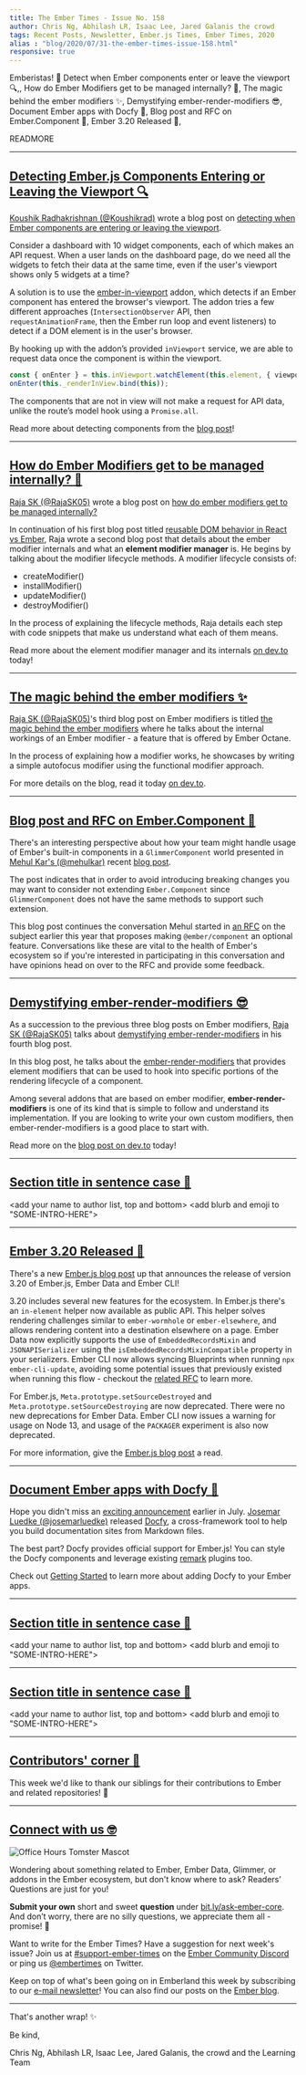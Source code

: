 ```yaml
---
title: The Ember Times - Issue No. 158
author: Chris Ng, Abhilash LR, Isaac Lee, Jared Galanis the crowd
tags: Recent Posts, Newsletter, Ember.js Times, Ember Times, 2020
alias : "blog/2020/07/31-the-ember-times-issue-158.html"
responsive: true
---
```


<SAYING-HELLO-IN-YOUR-FAVORITE-LANGUAGE> Emberistas! 🐹
Detect when Ember components enter or leave the viewport 🔍,,
How do Ember Modifiers get to be managed internally? 🥼,
The magic behind the ember modifiers ✨,
Demystifying ember-render-modifiers 😎,
Document Ember apps with Docfy 📗,
Blog post and RFC on Ember.Component 📖,
Ember 3.20 Released 🚀,
<SOME-INTRO-HERE-TO-KEEP-THEM-SUBSCRIBERS-READING>

READMORE

---

## [Detecting Ember.js Components Entering or Leaving the Viewport 🔍](https://medium.com/@koushikrad/using-an-ember-cli-addon-detecting-ember-js-components-entering-or-leaving-the-viewport-dda5ad9b46bf)

[Koushik Radhakrishnan (@Koushikrad)](https://github.com/Koushikrad) wrote a blog post on [detecting when Ember components are entering or leaving the viewport](https://twitter.com/koushikrad/status/1287419970121379840).

Consider a dashboard with 10 widget components, each of which makes an API request. When a user lands on the dashboard page, do we need all the widgets to fetch their data at the same time, even if the user's viewport shows only 5 widgets at a time?

A solution is to use the [ember-in-viewport](https://github.com/DockYard/ember-in-viewport) addon, which detects if an Ember component has entered the browser's viewport. The addon tries a few different approaches (`IntersectionObserver` API, then `requestAnimationFrame`, then the Ember run loop and event listeners) to detect if a DOM element is in the user's browser.

By hooking up with the addon’s provided `inViewport` service, we are able to request data once the component is within the viewport.

```javascript
const { onEnter } = this.inViewport.watchElement(this.element, { viewportTolerance });  
onEnter(this._renderInView.bind(this));
```

The components that are not in view will not make a request for API data, unlike the route’s model hook using a `Promise.all`.

Read more about detecting components from the [blog post](https://medium.com/@koushikrad/using-an-ember-cli-addon-detecting-ember-js-components-entering-or-leaving-the-viewport-dda5ad9b46bf)!

---

## [How do Ember Modifiers get to be managed internally? 🥼](https://dev.to/_raja_sk_/how-do-ember-modifiers-get-to-be-managed-internally-1i40)

[Raja SK (@RajaSK05)](https://github.com/RajaSK05) wrote a blog post on [how do ember modifiers get to be managed internally?](https://twitter.com/_raja_sk_/status/1283054501029728264?s=20)

In continuation of his first blog post titled [reusable DOM behavior in React vs Ember](https://dev.to/rajask05/reusable-dom-behavior-in-react-vs-ember-4p04), Raja wrote a second blog post that details about the ember modifier internals and what an **element modifier manager** is. He begins by talking about the modifier lifecycle methods. A modifier lifecycle consists of:

- createModifier()
- installModifier()
- updateModifier()
- destroyModifier()

In the process of explaining the lifecycle methods, Raja details each step with code snippets that make us understand what each of them means.

Read more about the element modifier manager and its internals [on dev.to](https://dev.to/_raja_sk_/how-do-ember-modifiers-get-to-be-managed-internally-1i40) today!

---

## [The magic behind the ember modifiers ✨](https://dev.to/_raja_sk_/the-magic-behind-the-ember-modifiers-164c)

[Raja SK (@RajaSK05)](https://github.com/RajaSK05)'s third blog post on Ember modifiers is titled [the magic behind the ember modifiers](https://twitter.com/_raja_sk_/status/1285631182697369601?s=20) where he talks about the internal workings of an Ember modifier - a feature that is offered by Ember Octane.

In the process of explaining how a modifier works, he showcases by writing a simple autofocus modifier using the functional modifier approach.

For more details on the blog, read it today [on dev.to](https://dev.to/_raja_sk_/the-magic-behind-the-ember-modifiers-164c).

---

## [Blog post and RFC on Ember.Component 📖](https://mehulkar.com/blog/2020/07/stop-extending-embers-built-in-components/)

There's an interesting perspective about how your team might handle usage of Ember's built-in components in a `GlimmerComponent` world presented in [Mehul Kar's (@mehulkar)](https://github.com/mehulkar) recent [blog post](https://mehulkar.com/blog/2020/07/stop-extending-embers-built-in-components/).

The post indicates that in order to avoid introducing breaking changes you may want to consider not extending `Ember.Component` since `GlimmerComponent` does not have the same methods to support such extension.

This blog post continues the conversation Mehul started in [an RFC](https://github.com/emberjs/rfcs/issues/587) on the subject earlier this year that proposes making `@ember/component` an optional feature. Conversations like these are vital to the health of Ember's ecosystem so if you're interested in participating in this conversation and have opinions head on over to the RFC and provide some feedback. 

---

## [Demystifying ember-render-modifiers 😎](https://dev.to/_raja_sk_/demystifying-ember-render-modifiers-3j57)

As a succession to the previous three blog posts on Ember modifiers, [Raja SK (@RajaSK05)](https://github.com/RajaSK05) talks about [demystifying ember-render-modifiers](https://dev.to/_raja_sk_/demystifying-ember-render-modifiers-3j57) in his fourth blog post.

In this blog post, he talks about the [ember-render-modifiers](https://github.com/emberjs/ember-render-modifiers) that provides element modifiers that can be used to hook into specific portions of the rendering lifecycle of a component.

Among several addons that are based on ember modifier, **ember-render-modifiers** is one of its kind that is simple to follow and understand its implementation. If you are looking to write your own custom modifiers, then ember-render-modifiers is a good place to start with.

Read more on the [blog post on dev.to](https://dev.to/_raja_sk_/demystifying-ember-render-modifiers-3j57) today!

---

## [Section title in sentence case 🐹](section-url)

<change section title emoji>
<consider adding some bold to your paragraph>
<please include link to external article/repo/etc in paragraph / body text, not just header title above>

<add your name to author list, top and bottom>
<add blurb and emoji to "SOME-INTRO-HERE">

---

## [Ember 3.20 Released 🚀](https://blog.emberjs.com/2020/07/29/ember-3-20-released.html)

There's a new [Ember.js blog post](https://blog.emberjs.com/2020/07/29/ember-3-20-released.html) up that announces the release of version 3.20 of Ember.js, Ember Data and Ember CLI! 

3.20 includes several new features for the ecosystem. In Ember.js there's an `in-element` helper now available as public API. This helper solves rendering challenges similar to `ember-wormhole` or `ember-elsewhere`, and allows rendering content into a destination elsewhere on a page. Ember Data now explicitly supports the use of `EmbeddedRecordsMixin` and `JSONAPISerializer` using the `isEmbeddedRecordsMixinCompatible` property in your serializers. Ember CLI now allows syncing Blueprints when running `npx ember-cli-update`, avoiding some potential issues that previously existed when running this flow - checkout the [related RFC](https://emberjs.github.io/rfcs/0477-blueprints-update.html) to learn more.

For Ember.js, `Meta.prototype.setSourceDestroyed` and `Meta.prototype.setSourceDestroying` are now deprecated. There were no new deprecations for Ember Data. Ember CLI now issues a warning for usage on Node 13, and usage of the `PACKAGER` experiment is also now deprecated.

For more information, give the [Ember.js blog post](https://blog.emberjs.com/2020/07/29/ember-3-20-released.html) a read.

---

## [Document Ember apps with Docfy 📗](https://docfy.dev/)

Hope you didn't miss an [exciting announcement](https://twitter.com/josemarluedke/status/1281252101406855169) earlier in July. [Josemar Luedke (@josemarluedke)](https://github.com/josemarluedke) released [Docfy](https://docfy.dev/), a cross-framework tool to help you build documentation sites from Markdown files.

The best part? Docfy provides official support for Ember.js! You can style the Docfy components and leverage existing [remark](https://remark.js.org/) plugins too.

Check out [Getting Started](https://docfy.dev/docs/ember) to learn more about adding Docfy to your Ember apps.

---

## [Section title in sentence case 🐹](section-url)

<change section title emoji>
<consider adding some bold to your paragraph>
<please include link to external article/repo/etc in paragraph / body text, not just header title above>

<add your name to author list, top and bottom>
<add blurb and emoji to "SOME-INTRO-HERE">

---

## [Section title in sentence case 🐹](section-url)

<change section title emoji>
<consider adding some bold to your paragraph>
<please include link to external article/repo/etc in paragraph / body text, not just header title above>

<add your name to author list, top and bottom>
<add blurb and emoji to "SOME-INTRO-HERE">

---

## [Contributors' corner 👏](https://guides.emberjs.com/release/contributing/repositories/)

<p>This week we'd like to thank our siblings for their contributions to Ember and related repositories! 💖</p>

---

## [Connect with us 🤓](https://docs.google.com/forms/d/e/1FAIpQLScqu7Lw_9cIkRtAiXKitgkAo4xX_pV1pdCfMJgIr6Py1V-9Og/viewform)

<div class="blog-row">
  <img class="float-right small transparent padded" alt="Office Hours Tomster Mascot" title="Readers' Questions" src="/images/tomsters/officehours.png" />

  <p>Wondering about something related to Ember, Ember Data, Glimmer, or addons in the Ember ecosystem, but don't know where to ask? Readers’ Questions are just for you!</p>

  <p><strong>Submit your own</strong> short and sweet <strong>question</strong> under <a href="https://bit.ly/ask-ember-core" target="rq">bit.ly/ask-ember-core</a>. And don’t worry, there are no silly questions, we appreciate them all - promise! 🤞</p>

  <p>Want to write for the Ember Times? Have a suggestion for next week's issue? Join us at <a href="https://discordapp.com/channels/480462759797063690/485450546887786506">#support-ember-times</a> on the <a href="https://discordapp.com/invite/zT3asNS">Ember Community Discord</a> or ping us <a href="https://twitter.com/embertimes">@embertimes</a> on Twitter.</p>

  <p>Keep on top of what's been going on in Emberland this week by subscribing to our <a href="https://the-emberjs-times.ongoodbits.com/">e-mail newsletter</a>! You can also find our posts on the <a href="https://emberjs.com/blog/tags/newsletter.html">Ember blog</a>.</p>
</div>

---

That's another wrap! ✨

Be kind,

Chris Ng, Abhilash LR, Isaac Lee, Jared Galanis, the crowd and the Learning Team

